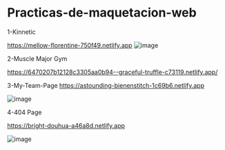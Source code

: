 # Practicas-de-maquetacion-web

1-Kinnetic

https://mellow-florentine-750f49.netlify.app
![image](https://github.com/Doc1325/Practicas-de-maquetacion-web/assets/57734968/f5f6736b-0117-49e7-845d-d68f80e7eecb)

2-Muscle Major Gym

https://6470207b12128c3305aa0b94--graceful-truffle-c73119.netlify.app/

3-My-Team-Page
https://astounding-bienenstitch-1c69b6.netlify.app

![image](https://github.com/Doc1325/Practicas-de-maquetacion-web/assets/57734968/40855ba9-7a9b-4ff2-a2e2-a605700351a7)

4-404 Page

https://bright-douhua-a46a8d.netlify.app

![image](https://github.com/Doc1325/Practicas-de-maquetacion-web/assets/57734968/d611771a-7e9e-4241-ae64-ff4a1a427c41)
